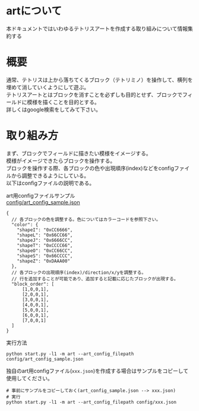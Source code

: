 # artについて

本ドキュメントではいわゆるテトリスアートを作成する取り組みについて情報集約する

# 概要

通常、テトリスは上から落ちてくるブロック（テトリミノ）を操作して、横列を埋めて消していくようにして遊ぶ。  
テトリスアートとはブロックを消すことを必ずしも目的とせず、ブロックでフィールドに模様を描くことを目的とする。  
詳しくはgoogle検索をしてみて下さい。

# 取り組み方

まず、ブロックでフィールドに描きたい模様をイメージする。  
模様がイメージできたらブロックを操作する。  
ブロックを操作する際、各ブロックの色や出現順序(index)などをconfigファイルから調整できるようにしている。  
以下はconfigファイルの説明である。  

art用configファイルサンプル  
[config/art_config_sample.json](https://github.com/seigot/tetris/blob/master/config/art_config_sample.json)  

```
{
  // 各ブロックの色を調整する。色についてはカラーコードを参照下さい。
  "color": {
    "shapeI": "0xCC6666",
    "shapeL": "0x66CC66",
    "shapeJ": "0x6666CC",
    "shapeT": "0xCCCC66",
    "shapeO": "0xCC66CC",
    "shapeS": "0x66CCCC",
    "shapeZ": "0xDAAA00"
  },
  // 各ブロックの出現順序(index)/direction/x/yを調整する。
  // 行を追加することが可能であり、追加すると記載に応じたブロックが出現する。
  "block_order": [ 
      [1,0,0,1],
      [2,0,0,1],
      [3,0,0,1],
      [4,0,0,1],
      [5,0,0,1],
      [6,0,0,1],
      [7,0,0,1]
  ]
}
```

実行方法

```
python start.py -l1 -m art --art_config_filepath config/art_config_sample.json
```

独自のart用configファイル(`xxx.json`)を作成する場合はサンプルをコピーして使用してください。  

```
# 事前にサンプルをコピーしておく(art_config_sample.json --> xxx.json)
# 実行
python start.py -l1 -m art --art_config_filepath config/xxx.json
```
